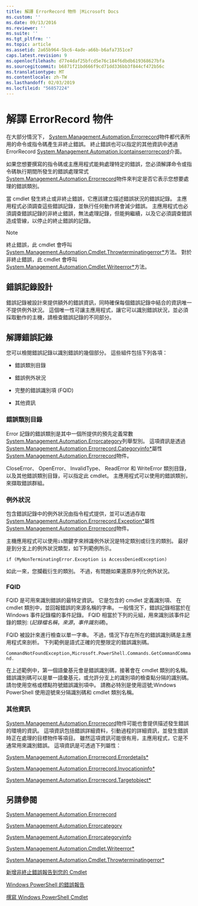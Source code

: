 ```yaml
---
title: 解譯 ErrorRecord 物件 |Microsoft Docs
ms.custom: ''
ms.date: 09/13/2016
ms.reviewer: ''
ms.suite: ''
ms.tgt_pltfrm: ''
ms.topic: article
ms.assetid: 2a65b964-5bc6-4ade-a66b-b6afa7351ce7
caps.latest.revision: 9
ms.openlocfilehash: d77e4daf25bfcd5e76c184f6dbdb619368627bfa
ms.sourcegitcommit: b6871f21bd666f9cd71dd336bb3f844cf472b56c
ms.translationtype: MT
ms.contentlocale: zh-TW
ms.lasthandoff: 02/03/2019
ms.locfileid: "56857224"
---
```

# <a name="interpreting-errorrecord-objects"></a>解譯 ErrorRecord 物件

在大部分情況下， [System.Management.Automation.Errorrecord](/dotnet/api/System.Management.Automation.ErrorRecord)物件都代表所用的命令或指令碼產生非終止錯誤。 終止錯誤也可以指定的其他資訊中透過 ErrorRecord [System.Management.Automation.Icontainserrorrecord](/dotnet/api/System.Management.Automation.IContainsErrorRecord)介面。

如果您想要撰寫的指令碼或主應用程式能夠處理特定的錯誤，您必須解譯命令或指令碼執行期間所發生的錯誤處理常式[System.Management.Automation.Errorrecord](/dotnet/api/System.Management.Automation.ErrorRecord)物件來判定是否它表示您想要處理的錯誤類別。

當 cmdlet 發生終止或非終止錯誤，它應該建立描述錯誤狀況的錯誤記錄。 主應用程式必須調查這些錯誤記錄，並執行任何動作將會減少錯誤。 主應用程式也必須調查錯誤記錄的非終止錯誤，無法處理記錄，但能夠繼續，以及它必須調查錯誤造成管線，以停止的終止錯誤的記錄。

> [!NOTE]
> 終止錯誤，此 cmdlet 會呼叫[System.Management.Automation.Cmdlet.Throwterminatingerror*](/dotnet/api/System.Management.Automation.Cmdlet.ThrowTerminatingError)方法。 對於非終止錯誤，此 cmdlet 會呼叫[System.Management.Automation.Cmdlet.Writeerror*](/dotnet/api/System.Management.Automation.Cmdlet.WriteError)方法。

## <a name="error-record-design"></a>錯誤記錄設計

錯誤記錄被設計來提供額外的錯誤資訊，同時確保每個錯誤記錄中結合的資訊唯一不提供例外狀況。 這個唯一性可讓主應用程式，讓它可以識別錯誤狀況，並必須採取動作的主機，請檢查錯誤記錄的不同部分。

## <a name="interpreting-error-records"></a>解譯錯誤記錄

您可以檢閱錯誤記錄以識別錯誤的幾個部分。 這些組件包括下列各項：

- 錯誤類別目錄

- 錯誤例外狀況

- 完整的錯誤識別項 (FQID)

- 其他資訊

### <a name="the-error-category"></a>錯誤類別目錄

Error 記錄的錯誤類別是其中一個所提供的預先定義常數[System.Management.Automation.Errorcategory](/dotnet/api/System.Management.Automation.ErrorCategory)列舉型別。 這項資訊是透過[System.Management.Automation.Errorrecord.Categoryinfo*](/dotnet/api/System.Management.Automation.ErrorRecord.CategoryInfo)屬性[System.Management.Automation.Errorrecord](/dotnet/api/System.Management.Automation.ErrorRecord)物件。

CloseError、 OpenError、 InvalidType、 ReadError 和 WriteError 類別目錄，以及其他錯誤類別目錄，可以指定此 cmdlet。 主應用程式可以使用的錯誤類別，來擷取錯誤群組。

### <a name="the-exception"></a>例外狀況

包含錯誤記錄中的例外狀況由指令程式提供，並可以透過存取[System.Management.Automation.Errorrecord.Exception*](/dotnet/api/System.Management.Automation.ErrorRecord.Exception)屬性[System.Management.Automation.Errorrecord](/dotnet/api/System.Management.Automation.ErrorRecord)物件。

主機應用程式可以使用`is`關鍵字來辨識例外狀況是特定類別或衍生的類別。 最好是到分支上的例外狀況類型，如下列範例所示。

`if (MyNonTerminatingError.Exception is AccessDeniedException)`

如此一來，您攔截衍生的類別。 不過，有問題如果還原序列化例外狀況。

### <a name="the-fqid"></a>FQID

FQID 是可用來識別錯誤的最特定資訊。 它是包含的 cmdlet 定義識別項、 在 cmdlet 類別中，並回報錯誤的來源名稱的字串。 一般情況下，錯誤記錄相當於在 Windows 事件記錄檔的事件記錄。 FQID 相當於下列的元組，用來識別該事件記錄的類別: (*記錄檔名稱*，*來源*，*事件識別碼*)。

FQID 被設計來進行檢查以單一字串。 不過，情況下存在所在的錯誤識別碼是主應用程式來剖析。 下列範例是語式正確的完整限定的錯誤識別碼。

`CommandNotFoundException,Microsoft.PowerShell.Commands.GetCommandCommand.`

在上述範例中，第一個語彙基元會是錯誤識別碼，接著會在 cmdlet 類別的名稱。 錯誤識別碼可以是單一語彙基元，或允許分支上的識別項的檢查點分隔的識別碼。 請勿使用空格或標點符號錯誤識別項中。 請務必特別是使用逗號;Windows PowerShell 使用逗號來分隔識別碼和 cmdlet 類別名稱。

### <a name="other-information"></a>其他資訊

[System.Management.Automation.Errorrecord](/dotnet/api/System.Management.Automation.ErrorRecord)物件可能也會提供描述發生錯誤的環境的資訊。 這項資訊包括錯誤詳細資料，引動過程的詳細資訊，並發生錯誤時正在處理的目標物件等項目。 雖然這項資訊可能很有用，主應用程式，它是不通常用來識別錯誤。 這項資訊是可透過下列屬性：

[System.Management.Automation.Errorrecord.Errordetails*](/dotnet/api/System.Management.Automation.ErrorRecord.ErrorDetails)

[System.Management.Automation.Errorrecord.Invocationinfo*](/dotnet/api/System.Management.Automation.ErrorRecord.InvocationInfo)

[System.Management.Automation.Errorrecord.Targetobject*](/dotnet/api/System.Management.Automation.ErrorRecord.TargetObject)

## <a name="see-also"></a>另請參閱

[System.Management.Automation.Errorrecord](/dotnet/api/System.Management.Automation.ErrorRecord)

[System.Management.Automation.Errorcategory](/dotnet/api/System.Management.Automation.ErrorCategory)

[System.Management.Automation.Errorcategoryinfo](/dotnet/api/System.Management.Automation.ErrorCategoryInfo)

[System.Management.Automation.Cmdlet.Writeerror*](/dotnet/api/System.Management.Automation.Cmdlet.WriteError)

[System.Management.Automation.Cmdlet.Throwterminatingerror*](/dotnet/api/System.Management.Automation.Cmdlet.ThrowTerminatingError)

[新增非終止錯誤報告到您的 Cmdlet](./adding-non-terminating-error-reporting-to-your-cmdlet.md)

[Windows PowerShell 的錯誤報告](./error-reporting-concepts.md)

[撰寫 Windows PowerShell Cmdlet](./writing-a-windows-powershell-cmdlet.md)
